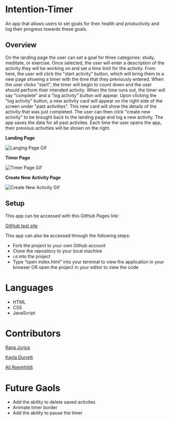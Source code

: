 # Intention-Timer

An app that allows users to set goals for their health and productivity and log their progress towards these goals.

## Overview

On the landing page the user can set a goal for three categories: study, meditate, or exercise. Once selected, the user will enter a description of the activity they will be working on and set a time limit for the activity. From here, the user will click the "start activity" button, which will bring them to a new page showing a timer with the time that they previously entered. When the user clicks "start", the timer will begin to count down and the user should perform their intended activity. When the time runs out, the timer will say "complete" and a "log activity" button will appear. Upon clicking the "log activity" button, a new activity card will appear on the right side of the screen under "past activities". This new card will show the details of the activity that was just completed. The user can then click "create new activity" to be brought back to the landing page and log a new activity. The app saves the data for all past activites. Each time the user opens the app, their previous activities will be shown on the right. 

**Landing Page**

![Langing Page Gif](https://media.giphy.com/media/ssBNxvddf7RFyAbYE0/giphy.gif)

**Timer Page**

![Timer Page Gif](https://media.giphy.com/media/Ovabc68q2r066pwUd0/giphy.gif)

**Create New Activity Page**

![Create New Activity Gif](https://media.giphy.com/media/9d3UYfBOxyGUr9GOps/giphy.gif)

## Setup
This app can be accessed with this GitHub Pages link:

[GitHub test site](https://aliroemhildt.github.io/intention-timer/)

This app can also be accessed through the following steps:

- Fork the project to your own Github account
- Clone the repository to your local machine
- `cd` into the project
- Type “open index.html” into your terminal to view the application in your browser OR open the project in your editor to view the code

# Languages

- HTML
- CSS
- JavaScript

# Contributors

[Rana Jurjus](https://github.com/rjur11)

[Kayla Durrett](https://github.com/krdurrett)

[Ali Roemhildt](https://github.com/aliroemhildt)

# Future Gaols

- Add the ability to delete saved activites
- Animate timer border
- Add the ability to pause the timer 
